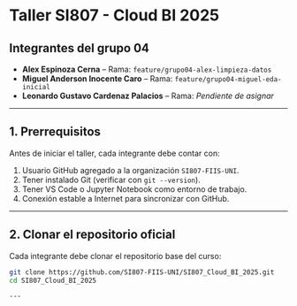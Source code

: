 # Taller SI807 - Cloud BI 2025

## Integrantes del grupo 04
- **Alex Espinoza Cerna** – Rama: `feature/grupo04-alex-limpieza-datos`
- **Miguel Anderson Inocente Caro** – Rama: `feature/grupo04-miguel-eda-inicial`
- **Leonardo Gustavo Cardenaz Palacios** – Rama: *Pendiente de asignar*

---

## 1. Prerrequisitos
Antes de iniciar el taller, cada integrante debe contar con:
1. Usuario GitHub agregado a la organización `SI807-FIIS-UNI`.
2. Tener instalado Git (verificar con `git --version`).
3. Tener VS Code o Jupyter Notebook como entorno de trabajo.
4. Conexión estable a Internet para sincronizar con GitHub.

---

## 2. Clonar el repositorio oficial
Cada integrante debe clonar el repositorio base del curso:

```bash
git clone https://github.com/SI807-FIIS-UNI/SI807_Cloud_BI_2025.git
cd SI807_Cloud_BI_2025

---







